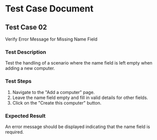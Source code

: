 # Test Case Document


## Test Case 02

Verify Error Message for Missing Name Field


### Test Description

Test the handling of a scenario where the name field is left empty when adding a new computer.


### Test Steps

1. Navigate to the "Add a computer" page.
2. Leave the name field empty and fill in valid details for other fields.
3. Click on the "Create this computer" button.


### Expected Result

An error message should be displayed indicating that the name field is required.
